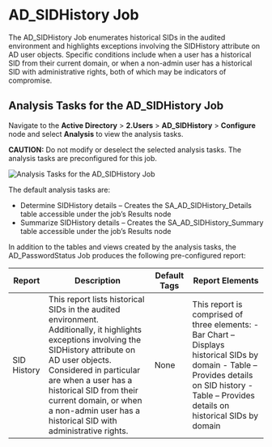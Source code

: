 # AD_SIDHistory Job

The AD_SIDHistory Job enumerates historical SIDs in the audited environment and highlights
exceptions involving the SIDHistory attribute on AD user objects. Specific conditions include when a
user has a historical SID from their current domain, or when a non-admin user has a historical SID
with administrative rights, both of which may be indicators of compromise.

## Analysis Tasks for the AD_SIDHistory Job

Navigate to the **Active Directory** > **2.Users** > **AD_SIDHistory** > **Configure** node and
select **Analysis** to view the analysis tasks.

**CAUTION:** Do not modify or deselect the selected analysis tasks. The analysis tasks are
preconfigured for this job.

![Analysis Tasks for the AD_SIDHistory Job](/img/product_docs/accessanalyzer/12.0/solutions/activedirectory/users/sidhistoryanalysis.webp)

The default analysis tasks are:

- Determine SIDHistory details – Creates the SA_AD_SIDHistory_Details table accessible under the
  job’s Results node
- Summarize SIDHistory details – Creates the SA_AD_SIDHistory_Summary table accessible under the
  job’s Results node

In addition to the tables and views created by the analysis tasks, the AD_PasswordStatus Job
produces the following pre-configured report:

| Report      | Description                                                                                                                                                                                                                                                                                                                    | Default Tags | Report Elements                                                                                                                                                                                |
| ----------- | ------------------------------------------------------------------------------------------------------------------------------------------------------------------------------------------------------------------------------------------------------------------------------------------------------------------------------ | ------------ | ---------------------------------------------------------------------------------------------------------------------------------------------------------------------------------------------- |
| SID History | This report lists historical SIDs in the audited environment. Additionally, it highlights exceptions involving the SIDHistory attribute on AD user objects. Considered in particular are when a user has a historical SID from their current domain, or when a non-admin user has a historical SID with administrative rights. | None         | This report is comprised of three elements: - Bar Chart – Displays historical SIDs by domain - Table – Provides details on SID history - Table – Provides details on historical SIDs by domain |
